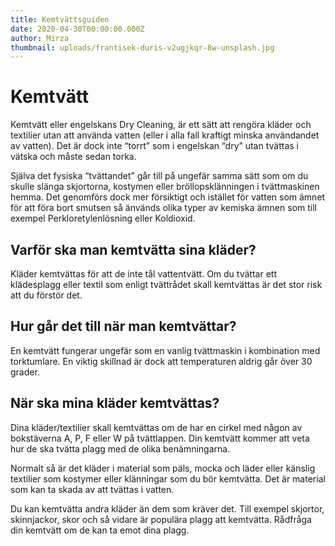 ```yaml
---
title: Kemtvättsguiden
date: 2020-04-30T00:00:00.000Z
author: Mirza
thumbnail: uploads/frantisek-duris-v2ugjkqr-8w-unsplash.jpg
---
```

# Kemtvätt

Kemtvätt eller engelskans Dry Cleaning, är ett sätt att rengöra kläder och textilier utan att använda vatten (eller i alla fall kraftigt minska användandet av vatten). Det är dock inte “torrt” som i engelskan “dry” utan tvättas i vätska och måste sedan torka.

Själva det fysiska “tvättandet” går till på ungefär samma sätt som om du skulle slänga skjortorna, kostymen eller bröllopsklänningen i tvättmaskinen hemma. Det genomförs dock mer försiktigt och istället för vatten som ämnet för att föra bort smutsen så änvänds olika typer av kemiska ämnen som till exempel Perkloretylenlösning eller Koldioxid.

## Varför ska man kemtvätta sina kläder?

Kläder kemtvättas för att de inte tål vattentvätt. Om du tvättar ett klädesplagg eller textil som enligt tvättrådet skall kemtvättas är det stor risk att du förstör det.

## Hur går det till när man kemtvättar?

En kemtvätt fungerar ungefär som en vanlig tvättmaskin i kombination med torktumlare. En viktig skillnad är dock att temperaturen aldrig går över 30 grader.

## När ska mina kläder kemtvättas?

Dina kläder/textilier skall kemtvättas om de har en cirkel med någon av bokstäverna A, P, F eller W på tvättlappen. Din kemtvätt kommer att veta hur de ska tvätta plagg med de olika benämningarna.

Normalt så är det kläder i material som päls, mocka och läder eller känslig textilier som kostymer eller klänningar som du bör kemtvätta. Det är material som kan ta skada av att tvättas i vatten.

Du kan kemtvätta andra kläder än dem som kräver det. Till exempel skjortor, skinnjackor, skor och så vidare är populära plagg att kemtvätta. Rådfråga din kemtvätt om de kan ta emot dina plagg.
